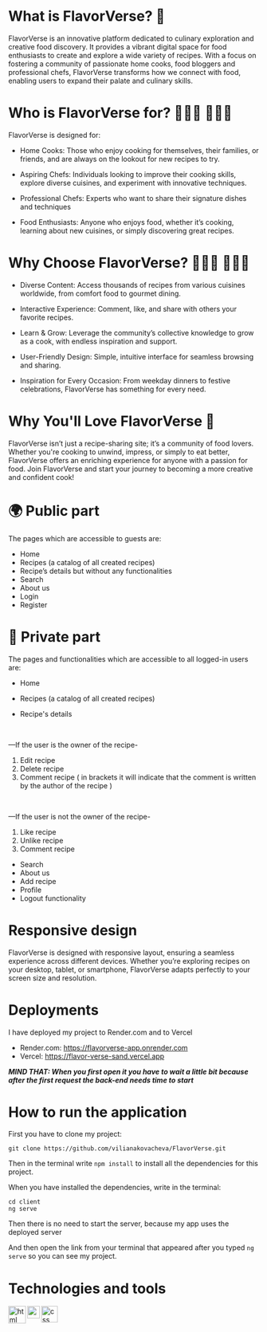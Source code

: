 # What is FlavorVerse? 🍜
FlavorVerse is an innovative platform dedicated to culinary exploration and creative food discovery. It provides a vibrant digital space for food enthusiasts to create and explore a wide variety of recipes. With a focus on fostering a community of passionate home cooks, food bloggers and professional chefs, FlavorVerse transforms how we connect with food, enabling users to expand their palate and culinary skills.

# Who is FlavorVerse for? 🙋🏼‍♀️ 🙋🏽‍♂️
FlavorVerse is designed for:

* Home Cooks: Those who enjoy cooking for themselves, their families, or friends, and are always on the lookout for new recipes to try.

* Aspiring Chefs: Individuals looking to improve their cooking skills, explore diverse cuisines, and experiment with innovative techniques.

* Professional Chefs: Experts who want to share their signature dishes and techniques

* Food Enthusiasts: Anyone who enjoys food, whether it’s cooking, learning about new cuisines, or simply discovering great recipes.

# Why Choose FlavorVerse? 🤷🏻‍♀️ 🤷🏽‍♂️

* Diverse Content: Access thousands of recipes from various cuisines worldwide, from comfort food to gourmet dining.

* Interactive Experience: Comment, like, and share with others your favorite recipes.

* Learn & Grow: Leverage the community’s collective knowledge to grow as a cook, with endless inspiration and support.

* User-Friendly Design: Simple, intuitive interface for seamless browsing and sharing.

* Inspiration for Every Occasion: From weekday dinners to festive celebrations, FlavorVerse has something for every need.

# Why You'll Love FlavorVerse 🩷
FlavorVerse isn’t just a recipe-sharing site; it’s a community of food lovers. Whether you're cooking to unwind, impress, or simply to eat better, FlavorVerse offers an enriching experience for anyone with a passion for food. Join FlavorVerse and start your journey to becoming a more creative and confident cook!

# 🌍 Public part
The pages which are accessible to guests are:

* Home
* Recipes (a catalog of all created recipes)
* Recipe’s details but without any functionalities
* Search
* About us
* Login
* Register

# 👤 Private part
The pages and functionalities which are accessible to all logged-in users are:

* Home
* Recipes (a catalog of all created recipes)



* Recipe's details
<br>

—If the user is the owner of the recipe-
1. Edit recipe
2. Delete recipe
3. Comment recipe ( in brackets it will indicate that the comment is written by the author of the recipe )
<br>

—If the user is not the owner of the recipe-
1. Like recipe
2. Unlike recipe
3. Comment recipe



* Search
* About us
* Add recipe
* Profile
* Logout functionality

# Responsive design
FlavorVerse is designed with responsive layout, ensuring a seamless experience across different devices. Whether you’re exploring recipes on your desktop, tablet, or smartphone, FlavorVerse adapts perfectly to your screen size and resolution.

# Deployments
I have deployed my project to Render.com and to Vercel

* Render.com: https://flavorverse-app.onrender.com
* Vercel: https://flavor-verse-sand.vercel.app

***MIND THAT: When you first open it you have to wait a little bit because after the first request the back-end needs time to start***

# How to run the application

First you have to clone my project:

```
git clone https://github.com/vilianakovacheva/FlavorVerse.git
```

Then in the terminal write ```npm install``` to install all the dependencies for this project.

When you have installed the dependencies, write in the terminal:
```
cd client
ng serve
```

Then there is no need to start the server, because my app uses the deployed server

And then open the link from your terminal that appeared after you typed ```ng serve``` so you can see my project.

# Technologies and tools
<img align="left" alt="html" width="35px" src="https://upload.wikimedia.org/wikipedia/commons/thumb/6/61/HTML5_logo_and_wordmark.svg/1200px-HTML5_logo_and_wordmark.svg.png" />

<img align="left" alt="css" width="25px" src="https://upload.wikimedia.org/wikipedia/commons/thumb/d/d5/CSS3_logo_and_wordmark.svg/800px-CSS3_logo_and_wordmark.svg.png" />

<img align="left" alt="css" width="33px" src="https://images.seeklogo.com/logo-png/50/2/angular-icon-logo-png_seeklogo-507324.png?v=638686931700000000" />